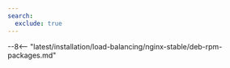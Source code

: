 ```yaml
---
search:
  exclude: true
---
```


--8<-- "latest/installation/load-balancing/nginx-stable/deb-rpm-packages.md"